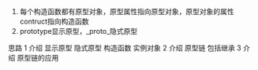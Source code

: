 1. 每个构造函数都有原型对象，原型属性指向原型对象，原型对象的属性contruct指向构造函数
2. prototype显示原型，_proto_隐式原型



思路 1 介绍 显示原型 隐式原型 构造函数  实例对象
2 介绍 原型链 包括继承
3 介绍 原型链的应用